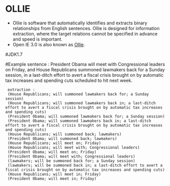 # OLLIE
* Ollie is software that automatically identifies and extracts binary relationships from English sentences. Ollie is designed for information extraction, where the target relations cannot be specified in advance and speed is important.
* Open IE 3.0 is also known as [Ollie](http://knowitall.github.io/ollie/).

#JDK1.7

#Example
     sentence : 
     President Obama will meet with Congressional leaders on Friday, and House Republicans summoned lawmakers back for a Sunday session, in a last-ditch effort to avert a fiscal crisis brought on by automatic tax increases and spending cuts scheduled to hit next week.
     
     extraction : 
     (House Republicans; will summoned lawmakers back for; a Sunday session)
	 (House Republicans; will summoned lawmakers back in; a last-ditch effort to avert a fiscal crisis brought on by automatic tax increases and spending cuts)
	 (President Obama; will summoned lawmakers back for; a Sunday session)
	 (President Obama; will summoned lawmakers back in; a last-ditch effort to avert a fiscal crisis brought on by automatic tax increases and spending cuts)
	 (House Republicans; will summoned back; lawmakers)
	 (President Obama; will summoned back; lawmakers)
	 (House Republicans; will meet on; Friday)
	 (House Republicans; will meet with; Congressional leaders)
	 (President Obama; will meet on; Friday)
	 (President Obama; will meet with; Congressional leaders)
	 (lawmakers; will be summoned back for; a Sunday session)
	 (lawmakers; will be summoned back in; a last-ditch effort to avert a fiscal crisis brought on by automatic tax increases and spending cuts)
	 (House Republicans; will meet in; Friday)
	 (President Obama; will meet in; Friday)




